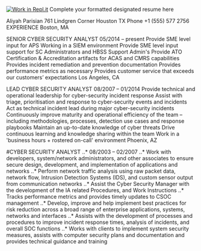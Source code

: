 
[![Work in Repl.it](https://classroom.github.com/assets/work-in-replit-14baed9a392b3a25080506f3b7b6d57f295ec2978f6f33ec97e36a161684cbe9.svg)](https://classroom.github.com/online_ide?assignment_repo_id=335757&assignment_repo_type=GroupAssignmentRepo)
Complete your formatted designated resume here

Aliyah Parisian
761 Lindgren Corner Houston TX  Phone +1 (555) 577 2756
EXPERIENCE
Boston, MA

SENIOR CYBER SECURITY ANALYST
05/2014 – present
Provide SME level input for APS
Working in a SIEM environment
Provide SME level input support for SC Administrators and HBSS Support Admin's
Provide ATO Certification & Accreditation artifacts for ACAS and CMRS capabilities
Provides incident remediation and prevention documentation
Provides performance metrics as necessary
Provides customer service that exceeds our customers’ expectations
Los Angeles, CA

LEAD CYBER SECURITY ANALYST
08/2007 – 01/2014
Provide technical and operational leadership for cyber-security incident response
Assist with triage, prioritisation and response to cyber-security events and incidents
Act as technical incident lead during major cyber-security incidents
Continuously improve maturity and operational efficiency of the team – including methodologies, processes, detection use cases and response playbooks
Maintain an up-to-date knowledge of cyber threats
Drive continuous learning and knowledge sharing within the team
Work in a 'business hours + rostered on-call' environment
Phoenix, AZ

#CYBER SECURITY ANALYST
..* 08/2003 – 02/2007
..* Work with developers, system/network administrators, and other associates to ensure secure design, development, and implementation of applications and networks
..* Perform network traffic analysis using raw packet data, network flow, Intrusion Detection Systems (IDS), and custom sensor output from communication networks
..* Assist the Cyber Security Manager with the development of the IA related Procedures, and Work Instructions
..* Tracks performance metrics and provides timely updates to CSOC management
..* Develop, improve and help implement best practices for risk reduction across a broad range of enterprise applications, systems, networks and interfaces
..* Assists with the development of processes and procedures to improve incident response times, analysis of incidents, and overall SOC functions
..* Works with clients to implement system security measures, assists with computer security plans and documentation and provides technical guidance and training
